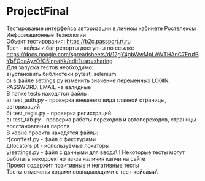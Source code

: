 # ProjectFinal
Тестирование интерфейса авторизации в личном кабинете  Ростелеком Информационные Технологии\
Объект тестирования: https://b2c.passport.rt.ru   \
Тест - кейсы и баг репорты доступны по ссылке https://docs.google.com/spreadsheets/d/12gY4gbWwMpLAWTHAnC7ErufBYbFGcoAyzOfC5InpaKk/edit?usp=sharing  \
Для запуска тестов необходимо:\
а)установить библиотеки pytest, selenium\
б) в файле settings.py изменить значение переменных LOGIN, PASSWORD, EMAIL на валидные\
В папке tests находятся файлы:\
а) test_auth.py - проверка внешнего вида главной страницы, авторизаций\
б) test_regis.py - проверка регистраций\
в) test_tab.py - проверка работы переходов и автопереходов, страницы восстановления пароля\
В корне проекта находятся файлы:\
г)conftest.py - файл с фикстурами\
д)locators.pt - используемые локаторы\
у)settings.py - файл с данными для ввода\ 
! Некоторые тесты могут работать некорректно из-за наличия капчи на сайте\
Проект содержит позитивные и негативные тесты\
Тесты отмечены кодами совпадающими с тест-кейсами\
